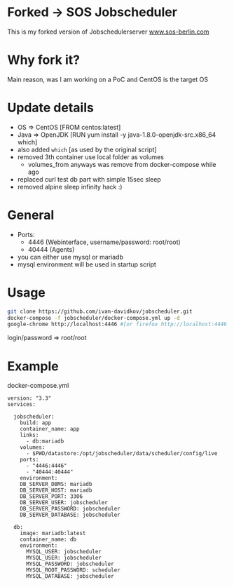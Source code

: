 # Forked -> SOS Jobscheduler
This is my forked version of Jobschedulerserver www.sos-berlin.com

# Why fork it?
Main reason, was I am working on a PoC and CentOS is the target OS

# Update details
* OS => CentOS [FROM centos:latest]
* Java => OpenJDK [RUN yum install -y java-1.8.0-openjdk-src.x86_64 which]
* also added `which` [as used by the original script]
* removed 3th container use local folder as volumes
  * volumes_from anyways was remove from docker-compose while ago
* replaced curl test db part with simple 15sec sleep
* removed alpine sleep infinity hack :)

# General
* Ports:
  * 4446 (Webinterface, username/password: root/root)
  * 40444 (Agents)
* you can either use mysql or mariadb
* mysql environment will be used in startup script

# Usage
```bash
git clone https://github.com/ivan-davidkov/jobscheduler.git
docker-compose -f jobscheduler/docker-compose.yml up -d
google-chrome http://localhost:4446 #[or firefox http://localhost:4446 ]
```
login/password => root/root

# Example
docker-compose.yml

```
version: "3.3"
services:

  jobscheduler:
    build: app
    container_name: app
    links:
      - db:mariadb
    volumes:
      - $PWD/datastore:/opt/jobscheduler/data/scheduler/config/live
    ports:
      - "4446:4446"
      - "40444:40444"
    environment:
    DB_SERVER_DBMS: mariadb
    DB_SERVER_HOST: mariadb
    DB_SERVER_PORT: 3306
    DB_SERVER_USER: jobscheduler
    DB_SERVER_PASSWORD: jobscheduler
    DB_SERVER_DATABASE: jobscheduler

  db:
    image: mariadb:latest
    container_name: db
    environment:
      MYSQL_USER: jobscheduler
      MYSQL_USER: jobscheduler
      MYSQL_PASSWORD: jobscheduler
      MYSQL_ROOT_PASSWORD: scheduler
      MYSQL_DATABASE: jobscheduler
```
